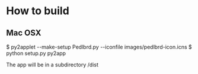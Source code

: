 # How to build

## Mac OSX

   $ py2applet --make-setup Pedlbrd.py --iconfile images/pedlbrd-icon.icns
   $ python setup.py py2app

The app will be in a subdirectory /dist
